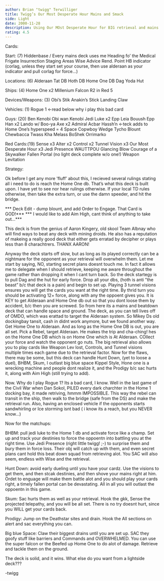 ```yaml
---
author: Brian "twigg" Terwilliger
title: Twigg’s Our Most Desperate Hour Mains and Smack
side: Light
date: 2000-11-28
description: Using Our MOst Desperate Hour for BIG retrieval and mains and ’tech’ to defeat and win big against most dark decks.	This deck went 3-1 at the Coruscant Civil War, (only loosing to farimar b/c he got both my home 1’s) and has gone 8-1 in lo
rating: 4.5
---
```

Cards: 

Start: (7)
Hiddenbase / Every mains deck uses me
Heading fo’ the Medical Frigate
Insurrection
Staging Areas
Wise Advice
Rend. Point
HB indicator (corlag, unless they start set your course, then use alderaan as your indicator and pull corlag for force...)

Locations: (6)
Alderaan
Tat DB
Hoth DB
Home One DB
Dag
Yoda Hut

Ships: (4)
Home One x2
Millenium Falcon
R2 in Red 5

Devices/Weapons: (3)
Obi’s Stik
Anakin’s Stick
Landing Claw

Vehicles: (1)
Rogue 1  <-read below why i play this bad card

Guys: (20)
Ben Kenobi
Obi wan Kenobi
Jedi Luke x2
Epp Leia
Bouush
Epp Han x2
Lando w/ Boo-ya Axe x2
Admiral Acbar
Hassh’n  <-teck adds to Home One’s hyperspeed = 4
Space Copwboy Wedge
Tycho
Blount
Chewbacca
Twass Kha
Melass
BoShek
Orrimarko

Red Cards:(19)
Sense x3
Alter x2
Control x2
Tunnel Vision x3
Our Most Desperate Hour x3
Jedi Presence
WAUTTPOU
Glancing Blow
Courage of a Skywalker
Fallen Portal (no light deck complete w/o one!)
Weapon Levitation


Strategy: 

Ok before I get any more ’fluff’ about this, I recieved several rulings stating all i need to do is reach the Home One db.  That’s what this deck is built upon.  I have yet to see nor hear rulings otherwise.  If your local TD rules otherwise, then take the extra turn, or use the damn speeder, and hit the bridge.

*** Deck Edit - dump blount, and add Order to Engage.  That Card is GOD!***
*** I would like to add Aim High, cant think of anything to take out...***

This deck is from the genius of Aaron Kingery, old skool Team Albnay who will find ways to beat any deck with mining droids.  He also has a reputation of makeing a really good deck that either gets erratad by decipher or plays less than 8 charachtrers.  THANX AARON!

Anyway the deck starts off slow, but as long as its played correctly can be a nightmare for the opponent as your retrieval will overwhelm them.  Let me start by saying, NO, starting secret plans doesnt touch me.  In fact it allows me to delegate when I should retrieve, keeping me aware throughout the game rather than dropping it when I cant turn back.  So the deck startegy is to pull Dag and the hut for early force.  Drop all your dbs, (hoth is anti ”the beast” b/c that deck is a pain) and begin to set up.  Playing 3 tunnel visions ensures you will get the cards you want at the right time.	By thrid turn you should be activating 12+ force, along with any the oppoent gives you.  It is KEY to get Alderaan and Home One db out so that you dont loose them by accident, b/c then you are screwed.  So from here its a mains and beatdown deck that can handle space and ground.  The deck, as you can tell lives off of OMDO, which was erattad to target the Alderaan system.	So Mikey Ds old dockingbay tansit, cash in didnt work anymore, but we found another way.  Get Home One to Alderaan.  And as long as the Home One DB is out, you are all set.  Pick a Rebel, target Alderaan.  He makes the trip and cha-ching! hes on the Home One DB which is on Home One which is At Alderaan.  COllect your force and watch the opponent go nuts.  The big retrieval also allows you to play cards like Weapon Lev lost, Controls, and Tunnel visions multiple times each game due to the retrieval factor.	Now for the flaws, there may be some, but this deck can handle Hunt Down, (yet to loose a duel), BHBM, Skum, I outlast big blue space Kippel Style, Hone one is a wrecking machine and people dont realize it, and the Prodigy b/c sac hurts it, along with Aim High (still trying to add).

Now.  Why do I play Rogue 1?  Its a bad card, I know.  Well in the last game of the Civil War when Dan Sokol, PILED every dark charchter in the Home 1 docking bay, it made retriving, hmmm IMPOSSIBLE.  This way the rebel can transit in the ship, then walk to the bridge (safe from the DS) and make the retrieval run.  Also, having an enclosed vehicle if the opponents starts sandwhirling or Ice storming isnt bad ( i know its a reach, but you NEVER know...)

Now for the matchups:

BHBM: pull jedi luke to the Home 1 db and activate force like a champ.	Set up and track your destinies to force the oppoentn into battling you at the right time.  Use Jedi Presence (right little twigg! ;-) to surprise them and bury them in force loss.  Their obj will catch up with them, and even secret plans cant hold this beat down squad from retrieving alot.  You SAC will also seem, endless with Wise and the retrieval.

Hunt Down: avoid early dueling until you have your cardz.  Use the visions to get them, and then stcak destinies, and then shove your mains right at him.  Ordet to enguage will make them battle alot and you should play your cards right, a timely fallen portal can be devastating.  All in all you will outlast the oppoentn in this game.

Skum:  Sac hurts them as well as your retrieval.  Hook the gkk, Sense the projected telepathy, and you will be all set.  There is no try doesnt hurt, since you WILL get your cards back.

Prodigy: Jump on the Deathstar sites and drain.  Hook the All sections on alert and sac everything you can.

Big blue Space: Claw their biggest drains until you are set up.  SAC they goofy stuff like barriers and Commands and OVERWHELMED.  You can use the super falcon or the Beefed up Home One to do alot of damage.  Retrieve and tackle them on the ground.


The deck is solid, and it wins.  What else do you want from a lightside deck???

-twigg	